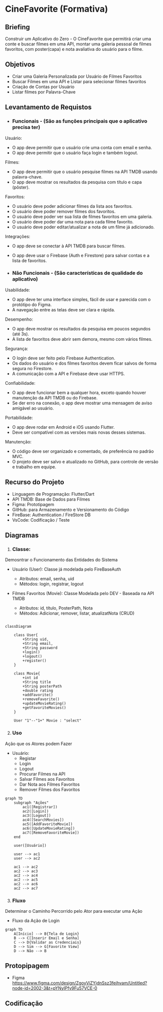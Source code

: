 # CineFavorite (Formativa)

## Briefing
Construir um Aplicativo do Zero - O CineFavorite que permitirá criar uma conte e buscar filmes em uma API, montar uma galeria pessoal de filmes favoritos, com poster(capa) e nota avaliativa do usuário para o filme.

## Objetivos
- Criar uma Galeria Personalizada por Usuário de Filmes Favoritos
- Buscar Filmes em uma API e Listar para selecionar filmes favoritos
- Criação de Contas por Usuário
- Listar filmes por Palavra-Chave

## Levantamento de Requistos
- ### Funcionais - (São as funções principais que o aplicativo precisa ter)
Usuário:
- O app deve permitir que o usuário crie uma conta com email e senha.
- O app deve permitir que o usuário faça login e também logout.

Filmes:
- O app deve permitir que o usuário pesquise filmes na API TMDB usando palavra-chave.
- O app deve mostrar os resultados da pesquisa com título e capa (pôster).

Favoritos:
- O usuário deve poder adicionar filmes da lista aos favoritos.
- O usuário deve poder remover filmes dos favoritos.
- O usuário deve poder ver sua lista de filmes favoritos em uma galeria.
- O usuário deve poder dar uma nota para cada filme favorito.
- O usuário deve poder editar/atualizar a nota de um filme já adicionado.

Integrações:
- O app deve se conectar à API TMDB para buscar filmes.
- O app deve usar o Firebase (Auth e Firestore) para salvar contas e a lista de favoritos.

- ### Não Funcionais - (São características de qualidade do aplicativo)

Usabilidade:
- O app deve ter uma interface simples, fácil de usar e parecida com o protótipo do Figma.
- A navegação entre as telas deve ser clara e rápida.

Desempenho:
- O app deve mostrar os resultados da pesquisa em poucos segundos (até 3s).
- A lista de favoritos deve abrir sem demora, mesmo com vários filmes.

Segurança:
- O login deve ser feito pelo Firebase Authentication.
- Os dados do usuário e dos filmes favoritos devem ficar salvos de forma segura no Firestore.
- A comunicação com a API e Firebase deve usar HTTPS.

Confiabilidade:
- O app deve funcionar bem a qualquer hora, exceto quando houver manutenção da API TMDB ou do Firebase.
- Se der erro na conexão, o app deve mostrar uma mensagem de aviso amigável ao usuário.

Portabilidade:
- O app deve rodar em Android e iOS usando Flutter.
- Deve ser compatível com as versões mais novas desses sistemas.

Manutenção:
- O código deve ser organizado e comentado, de preferência no padrão MVC.
- O projeto deve ser salvo e atualizado no GitHub, para controle de versão e trabalho em equipe.

## Recurso do Projeto
- Linguagem de Programação: Flutter/Dart
- API TMDB: Base de Dados para Filmes
- Figma: Prototipagem
- GitHub: para Armazenamento e Versionamento do Código
- FireBase: Authentication / FireStore DB
- VsCode: Codificação / Teste

## Diagramas
1. ### Classe: 
Demosntrar o Funcionamento das Entidades do Sistema
- Usuário (User): Classe já modelada pelo FireBaseAuth
    - Atributos: email, senha, uid
    - Métodos: login, registrar, logout

- Filmes Favoritos (Movie): Classe Modelada pelo DEV - Baseada na API TMDB
    - Atributos: id, título, PosterPath, Nota
    - Métodos: Adicionar, remover, listar, atualizatNota (CRUD)

```mermaid

classDiagram

    class User{
        +String uid,
        +String email,
        +String password
        +login()
        +logout()
        +register()
    }

    class Movie{
        +int id
        +String title
        +String posterPath
        +double rating
        +addFavorite()
        +removeFavorite()
        +updateMovieRating()
        +getFavoriteMovies()
    }

    User "1"--"1+" Movie : "select"

```

2. ### Uso
Ação que os Atores podem Fazer
- Usuário:
    - Registar
    - Login
    - Logout
    - Procurar Filmes na API
    - Salvar Filmes aos Favoritos
    - Dar Nota aos Filmes Favoritos
    - Remover Filmes dos Favoritos

```mermaid
graph TD
    subgraph "Ações"
        ac1([Registrar])
        ac2([Login])
        ac3([Logout])
        ac4([SearchMovies])
        ac5([AddFavoriteMovie])
        ac6([UpdateMovieRating])
        ac7([RemoveFavoriteMovie])
    end

    user([Usuário])

    user --> ac1
    user --> ac2

    ac1 --> ac2
    ac2 --> ac3
    ac2 --> ac4
    ac2 --> ac5
    ac2 --> ac6
    ac2 --> ac7

```

3. ### Fluxo
Determinar o Caminho Percorrido pelo Ator para executar uma Ação

- Fluxo da Ação de Login

```mermaid
graph TD
    A[Início] --> B{Tela de Login}
    B --> C[Inserir Email e Senha]
    C --> D{Validar as Credenciais}
    D --> Sim --> G[Favorite View]
    D --> Não --> B

```

## Protopipagem
- Figma
https://www.figma.com/design/ZgoyViZYjdnSsz3fejhvam/Untitled?node-id=2002-3&t=pYNyIPfv9Fu57VCE-0

## Codificação
